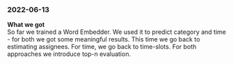 ### 2022-06-13
**What we got** \
So far we trained a Word Embedder. We used it to predict category and time - for both we got some meaningful results.
This time we go back to estimating assignees. For time, we go back to time-slots. 
For both approaches we introduce top-n evaluation.

